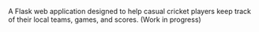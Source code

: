 A Flask web application designed to help casual cricket players keep track of their local teams, games, and scores. (Work in progress)
